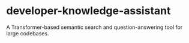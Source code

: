 # developer-knowledge-assistant
A Transformer-based semantic search and question-answering tool for large codebases.
